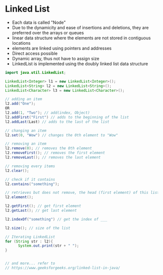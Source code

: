 # Linked List

* Each data is called "Node"
* Due to the dynamicity and ease of insertions and deletions, they are preferred over the arrays or queues
* linear data structure where the elements are not stored in contiguous locations
* elements are linked using pointers and addresses
* Direct access possible
* Dynamic array, thus not have to assign size
* LinkedList is implemented using the doubly linked list data structure

```java
import java.util.LinkedList;

LinkedList<Integer> l1 = new LinkedList<Integer>();
LinkedList<String> l2 = new LinkedList<String>();
LinkedList<Character> l3 = new LinkedList<Character>();

// adding an item
l2.add("One");
OR
l2.add(1, "Two"); // add(index, Object)
l2.addFirst("First") // adds to the beginning of the list
l2.addLast(Last) // adds to the last of the list

// changing an item
l2.set(0, "Wow") // changes the 0th element to "Wow"

// removing an item
l2.remove(0); // removes the 0th element
l2.removeFirst(); // removes the first element
l2.removeLast(); // removes the last element

// removing every items
l2.clear();

// check if it contains
l2.contains("something");

// retrieves but does not remove, the head (first element) of this list
l2.element();

l2.getFirst(); // get first element
l2.getLast(); // get last element

l2.indexOf("something") // get the index of ___

l2.size(); // size of the list

// Iterating LinkedList
for (String str : l2){
      System.out.print(str + " ");
}


// and more... refer to 
// https://www.geeksforgeeks.org/linked-list-in-java/
```
